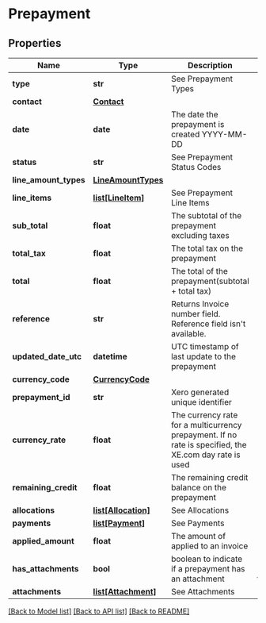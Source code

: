 # Prepayment

## Properties
Name | Type | Description | Notes
------------ | ------------- | ------------- | -------------
**type** | **str** | See Prepayment Types | [optional] 
**contact** | [**Contact**](Contact.md) |  | [optional] 
**date** | **date** | The date the prepayment is created YYYY-MM-DD | [optional] 
**status** | **str** | See Prepayment Status Codes | [optional] 
**line_amount_types** | [**LineAmountTypes**](LineAmountTypes.md) |  | [optional] 
**line_items** | [**list[LineItem]**](LineItem.md) | See Prepayment Line Items | [optional] 
**sub_total** | **float** | The subtotal of the prepayment excluding taxes | [optional] 
**total_tax** | **float** | The total tax on the prepayment | [optional] 
**total** | **float** | The total of the prepayment(subtotal + total tax) | [optional] 
**reference** | **str** | Returns Invoice number field. Reference field isn&#39;t available. | [optional] 
**updated_date_utc** | **datetime** | UTC timestamp of last update to the prepayment | [optional] 
**currency_code** | [**CurrencyCode**](CurrencyCode.md) |  | [optional] 
**prepayment_id** | **str** | Xero generated unique identifier | [optional] 
**currency_rate** | **float** | The currency rate for a multicurrency prepayment. If no rate is specified, the XE.com day rate is used | [optional] 
**remaining_credit** | **float** | The remaining credit balance on the prepayment | [optional] 
**allocations** | [**list[Allocation]**](Allocation.md) | See Allocations | [optional] 
**payments** | [**list[Payment]**](Payment.md) | See Payments | [optional] 
**applied_amount** | **float** | The amount of applied to an invoice | [optional] 
**has_attachments** | **bool** | boolean to indicate if a prepayment has an attachment | [optional] [default to False]
**attachments** | [**list[Attachment]**](Attachment.md) | See Attachments | [optional] 

[[Back to Model list]](../README.md#documentation-for-models) [[Back to API list]](../README.md#documentation-for-api-endpoints) [[Back to README]](../README.md)


